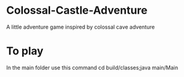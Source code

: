 # Colossal-Castle-Adventure
A little adventure game inspired by colossal cave adventure

# To play
In the main folder use this command
cd build/classes;java main/Main
